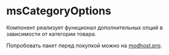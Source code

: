 # msCategoryOptions

Компонент реализует функционал дополнительных опций в зависимости от категории товара.

Попробовать пакет перед покупкой можно на [modhost.pro][4].

[4]: https://modhost.pro
